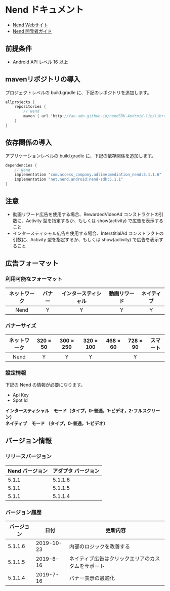 # Nend ドキュメント
- [Nend Webサイト](https://nend.net/)
- [Nend 開発者ガイド](https://github.com/fan-ADN/nendSDK-Android-pub)

## 前提条件
- Android API レベル 16 以上

## mavenリポジトリの導入
プロジェクトレベルの build.gradle に、下記のレポジトリを追加します。

```java
allprojects {
    repositories {
        // Nend
        maven { url 'http://fan-adn.github.io/nendSDK-Android-lib/library' }
    }
}
```

## 依存関係の導入
アプリケーションレベルの build.gradle に、下記の依存関係を追加します。

```java
dependencies {
    // Nend  
    implementation "com.access_company.adlime:mediation_nend:5.1.1.6"
    implementation "net.nend.android:nend-sdk:5.1.1"
}
```

## 注意
- 動画リワード広告を使用する場合、RewardedVideoAd コンストラクトの引数に、Activity 型を指定するか、もしくは show(activity) で広告を表示すること
- インタースティシャル広告を使用する場合、InterstitialAd コンストラクトの引数に、Activity 型を指定するか、もしくは show(activity) で広告を表示すること

## 広告フォーマット
### 利用可能なフォーマット

|ネットワーク|バナー|インタースティシャル|動画リワード|ネイティブ|
|:------: |:---:|:----------:|:------:|:----:|
| Nend | Y    | Y          | Y      | Y   |

### バナーサイズ
|ネットワーク |320 × 50 |300 × 250 |320 × 100 |468 × 60 |728 × 90  |スマート |
|:------:|:-----:|:------:|:------:|:-----:|:------:|:----:|
| Nend   | Y     | Y      | Y      |       | Y      |      |

### 設定情報
下記の Nend の情報が必要になります。  
- Api Key  
- Spot Id  

**インタースティシャル　モード（タイプ，0-普通，1-ビデオ，2-フルスクリーン）**  
**ネイティブ　モード （タイプ，0-普通，1-ビデオ）**

## バージョン情報

### リリースバージョン
| Nend バージョン | アダプタ バージョン |
|:--------------|:------------------|
| 5.1.1    | 5.1.1.6       |
| 5.1.1    | 5.1.1.5       |
| 5.1.1    | 5.1.1.4       |

### バージョン履歴
| バージョン    | 日付        | 更新内容                      |
|-------------|-------------|------------------------------------|
| 5.1.1.6     | 2019-10-23  | 内部のロジックを改善する |
| 5.1.1.5     | 2019-8-16  | ネイティブ広告はクリックエリアのカスタムをサポート        |
| 5.1.1.4     | 2019-7-16   | バナー表示の最適化                |
